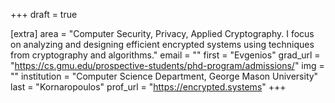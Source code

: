 +++
draft = true

[extra]
area = "Computer Security, Privacy, Applied Cryptography. I focus on analyzing and designing efficient encrypted systems using techniques from cryptography and algorithms."
email = ""
first = "Evgenios"
grad_url = "https://cs.gmu.edu/prospective-students/phd-program/admissions/"
img = ""
institution = "Computer Science Department, George Mason University"
last = "Kornaropoulos"
prof_url = "https://encrypted.systems"
+++